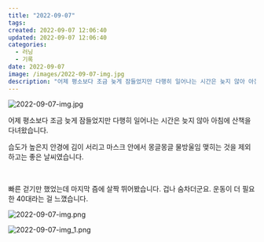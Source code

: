 ```yaml
---
title: "2022-09-07"
tags:
created: 2022-09-07 12:06:40
updated: 2022-09-07 12:06:40
categories:
  - 러닝
  - 기록
date: 2022-09-07
image: /images/2022-09-07-img.jpg
description: "어제 평소보다 조금 늦게 잠들었지만 다행히 일어나는 시간은 늦지 않아 아침에 산책을 다녀왔습니다. 습도가 높은지 안경에 김이 서리고 마스크 안에서 몽글몽글 물방울임 맺히는 것을 제외하고는 좋은 날씨였습니다. 빠른 걷기만 했었는데 마지막 즘에 살짝 뛰어봤습니다. 겁나 숨차더군요. 운동이 "
---
```


![2022-09-07-img.jpg](/images/2022-09-07-img.jpg)
 
 

어제 평소보다 조금 늦게 잠들었지만 다행히 일어나는 시간은 늦지 않아 아침에 산책을 다녀왔습니다.

습도가 높은지 안경에 김이 서리고 마스크 안에서 몽글몽글 물방울임 맺히는 것을 제외하고는 좋은 날씨였습니다.

 

빠른 걷기만 했었는데 마지막 즘에 살짝 뛰어봤습니다. 겁나 숨차더군요. 운동이 더 필요한 40대라는 걸 느꼈습니다.

 
 ![2022-09-07-img.png](/images/2022-09-07-img.png)
 
 

 
 ![2022-09-07-img_1.png](/images/2022-09-07-img_1.png)

